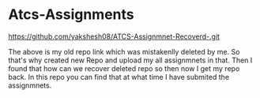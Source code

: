 # Atcs-Assignments

https://github.com/yakshesh08/ATCS-Assignmnet-Recoverd-.git

The above is my old repo link which was mistakenlly deleted by me.
So that's why created new Repo and upload my all assignmnets in that.
Then I found that how can we recover deleted repo so then now I get my repo back.
In this repo you can find that at what time I have submited the assignmnets.

